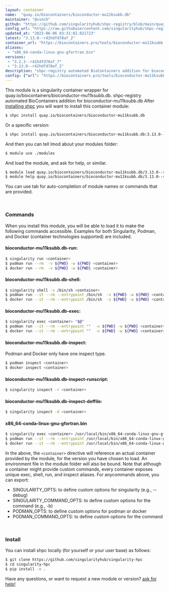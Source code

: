```yaml
---
layout: container
name:  "quay.io/biocontainers/bioconductor-mu11ksubb.db"
maintainer: "@vsoch"
github: "https://github.com/singularityhub/shpc-registry/blob/main/quay.io/biocontainers/bioconductor-mu11ksubb.db/container.yaml"
config_url: "https://raw.githubusercontent.com/singularityhub/shpc-registry/main/quay.io/biocontainers/bioconductor-mu11ksubb.db/container.yaml"
updated_at: "2023-06-06 03:31:02.021723"
latest: "3.13.0--r42hdfd78af_2"
container_url: "https://biocontainers.pro/tools/bioconductor-mu11ksubb.db"
aliases:
 - "x86_64-conda-linux-gnu-gfortran.bin"
versions:
 - "3.2.3--r41hdfd78af_7"
 - "3.13.0--r42hdfd78af_2"
description: "shpc-registry automated BioContainers addition for bioconductor-mu11ksubb.db"
config: {"url": "https://biocontainers.pro/tools/bioconductor-mu11ksubb.db", "maintainer": "@vsoch", "description": "shpc-registry automated BioContainers addition for bioconductor-mu11ksubb.db", "latest": {"3.13.0--r42hdfd78af_2": "sha256:263705653178ac2484aa95a64056d3867e830be633a94d2be701701c4bf67265"}, "tags": {"3.2.3--r41hdfd78af_7": "sha256:f9baa109ee4cc23fe5a21a1ba62db95ece9b0ca5ede1e62bb2d5f8fb4eeeb924", "3.13.0--r42hdfd78af_2": "sha256:263705653178ac2484aa95a64056d3867e830be633a94d2be701701c4bf67265"}, "docker": "quay.io/biocontainers/bioconductor-mu11ksubb.db", "aliases": {"x86_64-conda-linux-gnu-gfortran.bin": "/usr/local/bin/x86_64-conda-linux-gnu-gfortran.bin"}}
---
```


This module is a singularity container wrapper for quay.io/biocontainers/bioconductor-mu11ksubb.db.
shpc-registry automated BioContainers addition for bioconductor-mu11ksubb.db
After [installing shpc](#install) you will want to install this container module:


```bash
$ shpc install quay.io/biocontainers/bioconductor-mu11ksubb.db
```

Or a specific version:

```bash
$ shpc install quay.io/biocontainers/bioconductor-mu11ksubb.db:3.13.0--r42hdfd78af_2
```

And then you can tell lmod about your modules folder:

```bash
$ module use ./modules
```

And load the module, and ask for help, or similar.

```bash
$ module load quay.io/biocontainers/bioconductor-mu11ksubb.db/3.13.0--r42hdfd78af_2
$ module help quay.io/biocontainers/bioconductor-mu11ksubb.db/3.13.0--r42hdfd78af_2
```

You can use tab for auto-completion of module names or commands that are provided.

<br>

### Commands

When you install this module, you will be able to load it to make the following commands accessible.
Examples for both Singularity, Podman, and Docker (container technologies supported) are included.

#### bioconductor-mu11ksubb.db-run:

```bash
$ singularity run <container>
$ podman run --rm  -v ${PWD} -w ${PWD} <container>
$ docker run --rm  -v ${PWD} -w ${PWD} <container>
```

#### bioconductor-mu11ksubb.db-shell:

```bash
$ singularity shell -s /bin/sh <container>
$ podman run --it --rm --entrypoint /bin/sh  -v ${PWD} -w ${PWD} <container>
$ docker run --it --rm --entrypoint /bin/sh  -v ${PWD} -w ${PWD} <container>
```

#### bioconductor-mu11ksubb.db-exec:

```bash
$ singularity exec <container> "$@"
$ podman run --it --rm --entrypoint ""  -v ${PWD} -w ${PWD} <container> "$@"
$ docker run --it --rm --entrypoint ""  -v ${PWD} -w ${PWD} <container> "$@"
```

#### bioconductor-mu11ksubb.db-inspect:

Podman and Docker only have one inspect type.

```bash
$ podman inspect <container>
$ docker inspect <container>
```

#### bioconductor-mu11ksubb.db-inspect-runscript:

```bash
$ singularity inspect -r <container>
```

#### bioconductor-mu11ksubb.db-inspect-deffile:

```bash
$ singularity inspect -d <container>
```


#### x86_64-conda-linux-gnu-gfortran.bin

```bash
$ singularity exec <container> /usr/local/bin/x86_64-conda-linux-gnu-gfortran.bin
$ podman run --it --rm --entrypoint /usr/local/bin/x86_64-conda-linux-gnu-gfortran.bin   -v ${PWD} -w ${PWD} <container> -c " $@"
$ docker run --it --rm --entrypoint /usr/local/bin/x86_64-conda-linux-gnu-gfortran.bin   -v ${PWD} -w ${PWD} <container> -c " $@"
```



In the above, the `<container>` directive will reference an actual container provided
by the module, for the version you have chosen to load. An environment file in the
module folder will also be bound. Note that although a container
might provide custom commands, every container exposes unique exec, shell, run, and
inspect aliases. For anycommands above, you can export:

 - SINGULARITY_OPTS: to define custom options for singularity (e.g., --debug)
 - SINGULARITY_COMMAND_OPTS: to define custom options for the command (e.g., -b)
 - PODMAN_OPTS: to define custom options for podman or docker
 - PODMAN_COMMAND_OPTS: to define custom options for the command

<br>

### Install

You can install shpc locally (for yourself or your user base) as follows:

```bash
$ git clone https://github.com/singularityhub/singularity-hpc
$ cd singularity-hpc
$ pip install -e .
```

Have any questions, or want to request a new module or version? [ask for help!](https://github.com/singularityhub/singularity-hpc/issues)